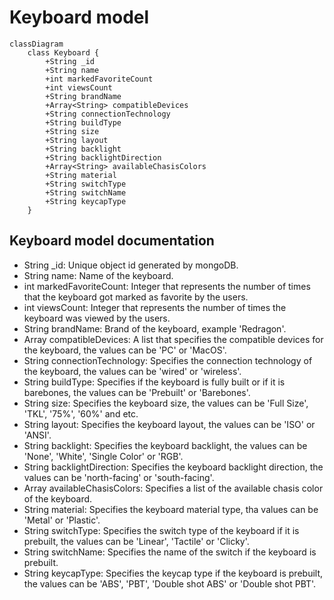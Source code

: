 # Keyboard model
```mermaid
classDiagram
    class Keyboard {
        +String _id  
        +String name
        +int markedFavoriteCount
        +int viewsCount
        +String brandName
        +Array<String> compatibleDevices
        +String connectionTechnology
        +String buildType
        +String size
        +String layout
        +String backlight
        +String backlightDirection
        +Array<String> availableChasisColors
        +String material
        +String switchType
        +String switchName
        +String keycapType
    }
```

## Keyboard model documentation 
* String _id: Unique object id generated by mongoDB.
* String name: Name of the keyboard.
* int markedFavoriteCount: Integer that represents the number of times that the keyboard got marked as favorite by the users.
* int viewsCount: Integer that represents the number of times the keyboard was viewed by the users.
* String brandName: Brand of the keyboard, example 'Redragon'.
* Array compatibleDevices: A list that specifies the compatible devices for the keyboard, the values can be 'PC' or 'MacOS'.
* String connectionTechnology: Specifies the connection technology of the keyboard, the values can be 'wired' or 'wireless'.
* String buildType: Specifies if the keyboard is fully built or if it is barebones, the values can be 'Prebuilt' or 'Barebones'.
* String size: Specifies the keyboard size, the values can be 'Full Size', 'TKL', '75%', '60%' and etc.
* String layout: Specifies the keyboard layout, the values can be 'ISO' or 'ANSI'.
* String backlight: Specifies the keyboard backlight, the values can be 'None', 'White', 'Single Color' or 'RGB'.
* String backlightDirection: Specifies the keyboard backlight direction, the values can be 'north-facing' or 'south-facing'.
* Array availableChasisColors: Specifies a list of the available chasis color of the keyboard.
* String material: Specifies the keyboard material type, tha values can be 'Metal' or 'Plastic'.
* String switchType: Specifies the switch type of the keyboard if it is prebuilt, the values can be 'Linear', 'Tactile' or 'Clicky'.
* String switchName: Specifies the name of the switch if the keyboard is prebuilt.
* String keycapType: Specifies the keycap type if the keyboard is prebuilt, the values can be 'ABS', 'PBT', 'Double shot ABS' or 'Double shot PBT'.